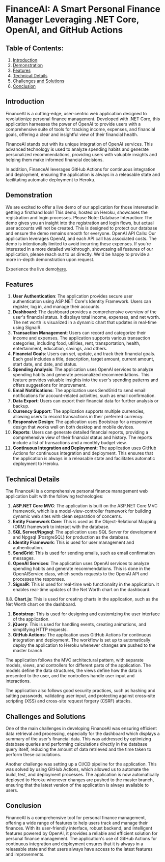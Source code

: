 
# FinanceAI: A Smart Personal Finance Manager Leveraging .NET Core, OpenAI, and GitHub Actions

## Table of Contents:
1. [Introduction](#introduction)
2. [Demonstration](#live-demo)
3. [Features](#features)
4. [Technical Details](#technical-details)
5. [Challenges and Solutions](#challenges-and-solutions)
6. [Conclusion](#conclusion)



## **Introduction**

FinanceAI is a cutting-edge, user-centric web application designed to revolutionize personal finance management. Developed with .NET Core, this application harnesses the power of OpenAI to provide users with a comprehensive suite of tools for tracking income, expenses, and financial goals, offering a clear and insightful view of their financial health.

FinanceAI stands out with its unique integration of OpenAI services. This advanced technology is used to analyze spending habits and generate personalized recommendations, providing users with valuable insights and helping them make informed financial decisions.

In addition, FinanceAI leverages GitHub Actions for continuous integration and deployment, ensuring the application is always in a releasable state and facilitating automatic deployment to Heroku.

## **Demonstration**
We are excited to offer a live demo of our application for those interested in getting a firsthand look! This demo, hosted on Heroku, showcases the registration and login processes.
Please Note:
Database Interaction: The demo gives you an insight into the registration and login flows, but actual user accounts will not be created. This is designed to protect our database and ensure the demo remains smooth for everyone.
OpenAI API Calls: Our application leverages OpenAI, and each API call has associated costs. The demo is intentionally limited to avoid incurring these expenses.
If you're interested in a more detailed walkthrough, showcasing all features of our application, please reach out to us directly. We'd be happy to provide a more in-depth demonstration upon request.

Experience the live demo[here](https://fin-trak.herokuapp.com/).



## **Features**

1. **User Authentication**: The application provides secure user authentication using ASP.NET Core's Identity Framework. Users can register, log in, and manage their accounts.
2. **Dashboard**: The dashboard provides a comprehensive overview of the user's financial status. It displays total income, expenses, and net worth. The net worth is visualized in a dynamic chart that updates in real-time using SignalR.
3. **Transaction Management**: Users can record and categorize their income and expenses. The application supports various transaction categories, including food, utilities, rent, transportation, health, entertainment, education, savings, and others.
4. **Financial Goals**: Users can set, update, and track their financial goals. Each goal includes a title, description, target amount, current amount, start date, end date, and status.
5. **Spending Analysis**: The application uses OpenAI services to analyze spending habits and generate personalized recommendations. This feature provides valuable insights into the user's spending patterns and offers suggestions for improvement.
6. **Email Notifications**: The application uses SendGrid to send email notifications for account-related activities, such as email confirmation.
7. **Data Export**: Users can export their financial data for further analysis or backup.
8. **Currency Support**: The application supports multiple currencies, allowing users to record transactions in their preferred currency.
9. **Responsive Design**: The application uses Bootstrap for a responsive design that works well on both desktop and mobile devices.
10. **Reports**: Users can generate detailed financial reports, providing a comprehensive view of their financial status and history. The reports include a list of transactions and a monthly budget view.
11. **Continuous Integration and Deployment**: The application uses GitHub Actions for continuous integration and deployment. This ensures that the application is always in a releasable state and facilitates automatic deployment to Heroku.

## **Technical Details**

The FinanceAI is a comprehensive personal finance management web application built with the following technologies:

1. **ASP.NET Core MVC**: The application is built on the ASP.NET Core MVC framework, which is a model-view-controller framework for building dynamic web sites with clean separation of concerns.
2. **Entity Framework Core**: This is used as the Object-Relational Mapping (ORM) framework to interact with the database.
3. **SQL Server/Npgsql**: The application uses SQL Server for development and Npgsql (PostgreSQL) for production as the database.
4. **Identity Framework**: This is used for user management and authentication.
5. **SendGrid**: This is used for sending emails, such as email confirmation messages.
6. **OpenAI Services**: The application uses OpenAI services to analyze spending habits and generate recommendations. This is done in the OpenAIService class, which sends requests to the OpenAI API and processes the responses.
7. **SignalR**: This is used for real-time web functionality in the application. It enables real-time updates of the Net Worth chart on the dashboard.

8.8. **Chart.js**: This is used for creating charts in the application, such as the Net Worth chart on the dashboard.

1. **Bootstrap**: This is used for designing and customizing the user interface of the application.
2. **jQuery**: This is used for handling events, creating animations, and simplifying HTTP requests.
3. **GitHub Actions**: The application uses GitHub Actions for continuous integration and deployment. The workflow is set up to automatically deploy the application to Heroku whenever changes are pushed to the master branch.

The application follows the MVC architectural pattern, with separate models, views, and controllers for different parts of the application. The models define the data structures, the views define how the data is presented to the user, and the controllers handle user input and interactions.

The application also follows good security practices, such as hashing and salting passwords, validating user input, and protecting against cross-site scripting (XSS) and cross-site request forgery (CSRF) attacks.

## **Challenges and Solutions**

One of the main challenges in developing FinanceAI was ensuring efficient data retrieval and processing, especially for the dashboard which displays a summary of the user's financial data. This was addressed by optimizing database queries and performing calculations directly in the database query itself, reducing the amount of data retrieved and the time taken to perform these calculations.

Another challenge was setting up a CI/CD pipeline for the application. This was solved by using GitHub Actions, which allowed us to automate the build, test, and deployment processes. The application is now automatically deployed to Heroku whenever changes are pushed to the master branch, ensuring that the latest version of the application is always available to users.

## **Conclusion**

FinanceAI is a comprehensive tool for personal finance management, offering a wide range of features to help users track and manage their finances. With its user-friendly interface, robust backend, and intelligent features powered by OpenAI, it provides a reliable and efficient solution for personal finance management. The application's use of GitHub Actions for continuous integration and deployment ensures that it is always in a releasable state and that users always have access to the latest features and improvements.

##
